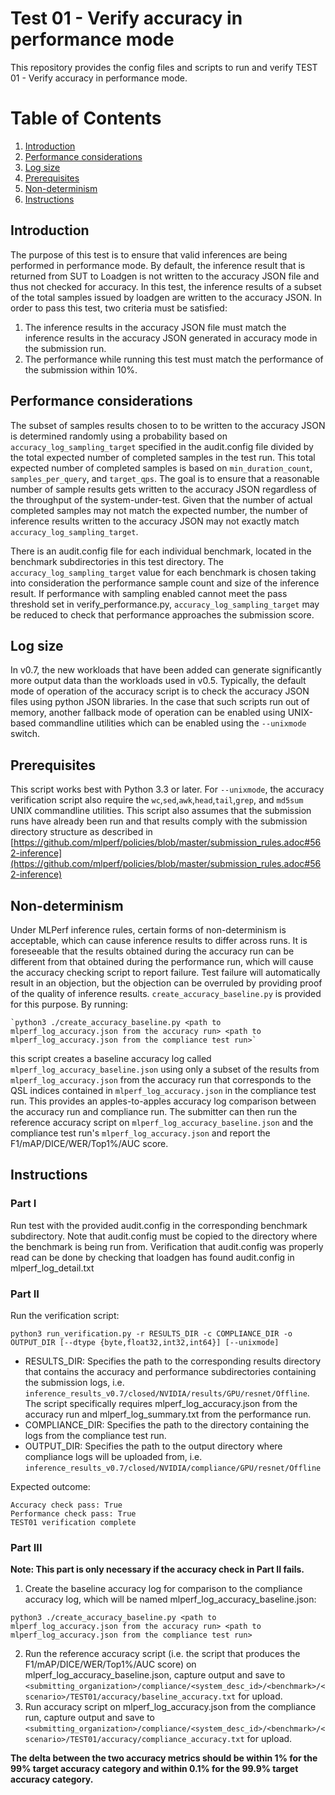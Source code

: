 ﻿
# Test 01 - Verify accuracy in performance mode
This repository provides the config files and scripts to run and verify TEST 01 - Verify accuracy in performance mode.

# Table of Contents
1. [Introduction](#introduction)
2. [Performance considerations](#Performance-considerations)
3. [Log size](#Log-size)
4. [Prerequisites](#Prerequisites)
5. [Non-determinism](#Non-determinism)
6. [Instructions](#Instructions)

## Introduction
The purpose of this test is to ensure that valid inferences are being performed in performance mode. By default, the inference result that is returned from SUT to Loadgen is not written to the accuracy JSON file and thus not checked for accuracy. In this test, the inference results of a subset of the total samples issued by loadgen are written to the accuracy JSON. In order to pass this test, two criteria must be satisfied:

 1. The inference results in the accuracy JSON file must match the inference results in the accuracy JSON generated in accuracy mode in the submission run.
 2. The performance while running this test must match the performance of the submission within 10%. 

## Performance considerations
The subset of samples results chosen to to be written to the accuracy JSON is determined randomly using a probability based on `accuracy_log_sampling_target` specified in the audit.config file divided by the total expected number of completed samples in the test run. This total expected number of completed samples is based on `min_duration_count`, `samples_per_query`, and `target_qps`. The goal is to ensure that a reasonable number of sample results gets written to the accuracy JSON regardless of the throughput of the system-under-test. Given that the number of actual completed samples may not match the expected number, the number of inference results written to the accuracy JSON may not exactly match `accuracy_log_sampling_target`.

There is an audit.config file for each individual benchmark, located in the benchmark subdirectories in this test directory. The `accuracy_log_sampling_target` value for each benchmark is chosen taking into consideration the performance sample count and size of the inference result. If performance with sampling enabled cannot meet the pass threshold set in verify_performance.py, `accuracy_log_sampling_target` may be reduced to check that performance approaches the submission score.


## Log size
In v0.7, the new workloads that have been added can generate significantly more output data than the workloads used in v0.5. Typically, the default mode of operation of the accuracy script is to check the accuracy JSON files using python JSON libraries. In the case that such scripts run out of memory, another fallback mode of operation can be enabled using UNIX-based commandline utilities which can be enabled using the `--unixmode` switch.

## Prerequisites
This script works best with Python 3.3 or later. For `--unixmode`,  the accuracy verification script also require the `wc`,`sed`,`awk`,`head`,`tail`,`grep`, and `md5sum` UNIX commandline utilities.
This script also assumes that the submission runs have already been run and that results comply with the submission directory structure as described in [https://github.com/mlperf/policies/blob/master/submission_rules.adoc#562-inference](https://github.com/mlperf/policies/blob/master/submission_rules.adoc#562-inference)
## Non-determinism
Under MLPerf inference rules, certain forms of non-determinism is acceptable, which can cause inference results to differ across runs. It is foreseeable that the results obtained during the accuracy run can be different from that obtained during the performance run, which will cause the accuracy checking script to report failure. Test failure will automatically result in an objection, but the objection can be overruled by providing proof of the quality of inference results. 
`create_accuracy_baseline.py` is provided for this purpose. By running:

    `python3 ./create_accuracy_baseline.py <path to mlperf_log_accuracy.json from the accuracy run> <path to mlperf_log_accuracy.json from the compliance test run>`

 this script creates a baseline accuracy log called `mlperf_log_accuracy_baseline.json` using only a subset of the results from `mlperf_log_accuracy.json` from the accuracy run that corresponds to the QSL indices contained in `mlperf_log_accuracy.json` in the compliance test run. This provides an apples-to-apples accuracy log comparison between the accuracy run and compliance run.
The submitter can then run the reference accuracy script on `mlperf_log_accuracy_baseline.json` and the compliance test run's `mlperf_log_accuracy.json` and report the F1/mAP/DICE/WER/Top1%/AUC score. 

## Instructions

### Part I
Run test with the provided audit.config in the corresponding benchmark subdirectory. Note that audit.config must be copied to the directory where the benchmark is being run from. Verification that audit.config was properly read can be done by checking that loadgen has found audit.config in mlperf_log_detail.txt 

### Part II
Run the verification script:
  
    python3 run_verification.py -r RESULTS_DIR -c COMPLIANCE_DIR -o OUTPUT_DIR [--dtype {byte,float32,int32,int64}] [--unixmode]

  

 - RESULTS_DIR: Specifies the path to the corresponding results
   directory that contains the accuracy and performance subdirectories
   containing the submission logs, i.e.
   `inference_results_v0.7/closed/NVIDIA/results/GPU/resnet/Offline`. The script specifically requires mlperf_log_accuracy.json from the accuracy run and mlperf_log_summary.txt from the performance run.
  - COMPLIANCE_DIR: Specifies the path to the directory containing the logs from the compliance test run. 
   - OUTPUT_DIR: Specifies the path to the output directory where compliance logs will be uploaded from,   i.e. `inference_results_v0.7/closed/NVIDIA/compliance/GPU/resnet/Offline`

Expected outcome:

    Accuracy check pass: True                
    Performance check pass: True             
    TEST01 verification complete        

     
### Part III
**Note: This part is only necessary if the accuracy check in Part II fails.**

1. Create the baseline accuracy log for comparison to the compliance accuracy log, which will be named mlperf_log_accuracy_baseline.json:

 `python3 ./create_accuracy_baseline.py <path to mlperf_log_accuracy.json from the accuracy run> <path to mlperf_log_accuracy.json from the compliance test run>`

2. Run the reference accuracy script (i.e. the script that produces the F1/mAP/DICE/WER/Top1%/AUC score) on mlperf_log_accuracy_baseline.json, capture output and save to `<submitting_organization>/compliance/<system_desc_id>/<benchmark>/<scenario>/TEST01/accuracy/baseline_accuracy.txt` for upload.
3. Run accuracy script on mlperf_log_accuracy.json from the compliance run, capture output and save to `<submitting_organization>/compliance/<system_desc_id>/<benchmark>/<scenario>/TEST01/accuracy/compliance_accuracy.txt` for upload.

**The delta between the two accuracy metrics should be within 1% for the 99% target accuracy category and within 0.1% for the 99.9% target accuracy category.**
